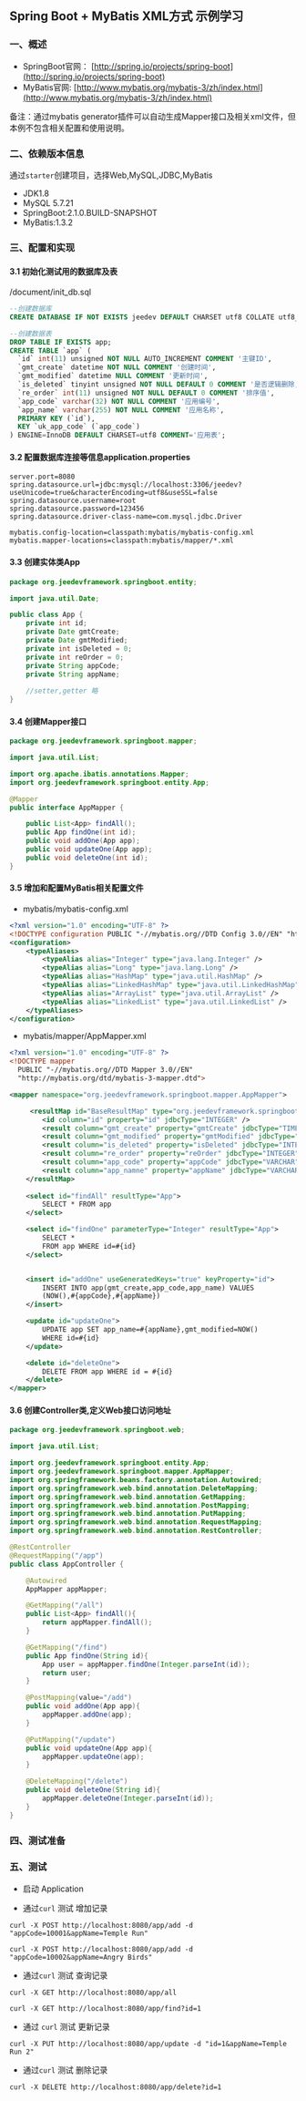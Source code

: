 
## Spring Boot + MyBatis XML方式 示例学习

### 一、概述
* SpringBoot官网： [http://spring.io/projects/spring-boot](http://spring.io/projects/spring-boot)
* MyBatis官网: [http://www.mybatis.org/mybatis-3/zh/index.html](http://www.mybatis.org/mybatis-3/zh/index.html)

备注：通过mybatis generator插件可以自动生成Mapper接口及相关xml文件，但本例不包含相关配置和使用说明。

### 二、依赖版本信息
通过`starter`创建项目，选择Web,MySQL,JDBC,MyBatis

* JDK1.8
* MySQL 5.7.21
* SpringBoot:2.1.0.BUILD-SNAPSHOT
* MyBatis:1.3.2

### 三、配置和实现

#### 3.1 初始化测试用的数据库及表
/document/init_db.sql  

```sql
--创建数据库
CREATE DATABASE IF NOT EXISTS jeedev DEFAULT CHARSET utf8 COLLATE utf8_general_ci;

--创建数据表
DROP TABLE IF EXISTS app;
CREATE TABLE `app` (
  `id` int(11) unsigned NOT NULL AUTO_INCREMENT COMMENT '主键ID',
  `gmt_create` datetime NOT NULL COMMENT '创建时间',
  `gmt_modified` datetime NULL COMMENT '更新时间',
  `is_deleted` tinyint unsigned NOT NULL DEFAULT 0 COMMENT '是否逻辑删除,默认否',
  `re_order` int(11) unsigned NOT NULL DEFAULT 0 COMMENT '排序值',
  `app_code` varchar(32) NOT NULL COMMENT '应用编号',
  `app_name` varchar(255) NOT NULL COMMENT '应用名称',
  PRIMARY KEY (`id`),
  KEY `uk_app_code` (`app_code`)
) ENGINE=InnoDB DEFAULT CHARSET=utf8 COMMENT='应用表';
```

#### 3.2 配置数据库连接等信息application.properties

```properties
server.port=8080
spring.datasource.url=jdbc:mysql://localhost:3306/jeedev?useUnicode=true&characterEncoding=utf8&useSSL=false
spring.datasource.username=root
spring.datasource.password=123456
spring.datasource.driver-class-name=com.mysql.jdbc.Driver

mybatis.config-location=classpath:mybatis/mybatis-config.xml
mybatis.mapper-locations=classpath:mybatis/mapper/*.xml
```

#### 3.3 创建实体类App

```java
package org.jeedevframework.springboot.entity;

import java.util.Date;

public class App {
	private int id;
	private Date gmtCreate;
	private Date gmtModified;
	private int isDeleted = 0;
	private int reOrder = 0;
	private String appCode;
	private String appName;
	
	//setter,getter 略	
}

```

#### 3.4 创建Mapper接口

```java
package org.jeedevframework.springboot.mapper;

import java.util.List;

import org.apache.ibatis.annotations.Mapper;
import org.jeedevframework.springboot.entity.App;

@Mapper
public interface AppMapper {

	public List<App> findAll();
	public App findOne(int id);
	public void addOne(App app);
	public void updateOne(App app);
	public void deleteOne(int id);
}
```

#### 3.5 增加和配置MyBatis相关配置文件

* mybatis/mybatis-config.xml

```xml
<?xml version="1.0" encoding="UTF-8" ?>
<!DOCTYPE configuration PUBLIC "-//mybatis.org//DTD Config 3.0//EN" "http://mybatis.org/dtd/mybatis-3-config.dtd">
<configuration>
	<typeAliases>
		<typeAlias alias="Integer" type="java.lang.Integer" />
		<typeAlias alias="Long" type="java.lang.Long" />
		<typeAlias alias="HashMap" type="java.util.HashMap" />
		<typeAlias alias="LinkedHashMap" type="java.util.LinkedHashMap" />
		<typeAlias alias="ArrayList" type="java.util.ArrayList" />
		<typeAlias alias="LinkedList" type="java.util.LinkedList" />
	</typeAliases>
</configuration>
```

* mybatis/mapper/AppMapper.xml

```xml
<?xml version="1.0" encoding="UTF-8" ?>
<!DOCTYPE mapper
  PUBLIC "-//mybatis.org//DTD Mapper 3.0//EN"
  "http://mybatis.org/dtd/mybatis-3-mapper.dtd">

<mapper namespace="org.jeedevframework.springboot.mapper.AppMapper">

	 <resultMap id="BaseResultMap" type="org.jeedevframework.springboot.entity.App" >
        <id column="id" property="id" jdbcType="INTEGER" />
        <result column="gmt_create" property="gmtCreate" jdbcType="TIMESTAMP" />
        <result column="gmt_modified" property="gmtModified" jdbcType="TIMESTAMP"/>
        <result column="is_deleted" property="isDeleted" jdbcType="INTEGER"/>
        <result column="re_order" property="reOrder" jdbcType="INTEGER"/>
        <result column="app_code" property="appCode" jdbcType="VARCHAR"/>
        <result column="app_namne" property="appName" jdbcType="VARCHAR"/>
    </resultMap>
    
	<select id="findAll" resultType="App">
		SELECT * FROM app
	</select>

	<select id="findOne" parameterType="Integer" resultType="App">
		SELECT *
		FROM app WHERE id=#{id}
	</select>


	<insert id="addOne" useGeneratedKeys="true" keyProperty="id">
		INSERT INTO app(gmt_create,app_code,app_name) VALUES
		(NOW(),#{appCode},#{appName})
	</insert>

	<update id="updateOne">
		UPDATE app SET app_name=#{appName},gmt_modified=NOW()
		WHERE id=#{id}
	</update>

	<delete id="deleteOne">
		DELETE FROM app WHERE id = #{id}
	</delete>
</mapper>
```



#### 3.6 创建Controller类,定义Web接口访问地址

```java
package org.jeedevframework.springboot.web;

import java.util.List;

import org.jeedevframework.springboot.entity.App;
import org.jeedevframework.springboot.mapper.AppMapper;
import org.springframework.beans.factory.annotation.Autowired;
import org.springframework.web.bind.annotation.DeleteMapping;
import org.springframework.web.bind.annotation.GetMapping;
import org.springframework.web.bind.annotation.PostMapping;
import org.springframework.web.bind.annotation.PutMapping;
import org.springframework.web.bind.annotation.RequestMapping;
import org.springframework.web.bind.annotation.RestController;

@RestController
@RequestMapping("/app")
public class AppController {

	@Autowired
    AppMapper appMapper;

    @GetMapping("/all")
    public List<App> findAll(){
        return appMapper.findAll();
    }

    @GetMapping("/find")
    public App findOne(String id){
        App user = appMapper.findOne(Integer.parseInt(id));
        return user;
    }

    @PostMapping(value="/add")
    public void addOne(App app){
    	appMapper.addOne(app);
    }

    @PutMapping("/update")
    public void updateOne(App app){
        appMapper.updateOne(app);
    }

    @DeleteMapping("/delete")
    public void deleteOne(String id){
        appMapper.deleteOne(Integer.parseInt(id));
    }
}
```


###  四、测试准备


### 五、测试
* 启动 Application

* 通过`curl` 测试 增加记录

```shell
curl -X POST http://localhost:8080/app/add -d "appCode=10001&appName=Temple Run"

curl -X POST http://localhost:8080/app/add -d "appCode=10002&appName=Angry Birds"
```

* 通过`curl` 测试 查询记录

```shell
curl -X GET http://localhost:8080/app/all

curl -X GET http://localhost:8080/app/find?id=1
```

* 通过 `curl` 测试 更新记录

```shell
curl -X PUT http://localhost:8080/app/update -d "id=1&appName=Temple Run 2"
```

* 通过`curl` 测试 删除记录

```shell
curl -X DELETE http://localhost:8080/app/delete?id=1
```